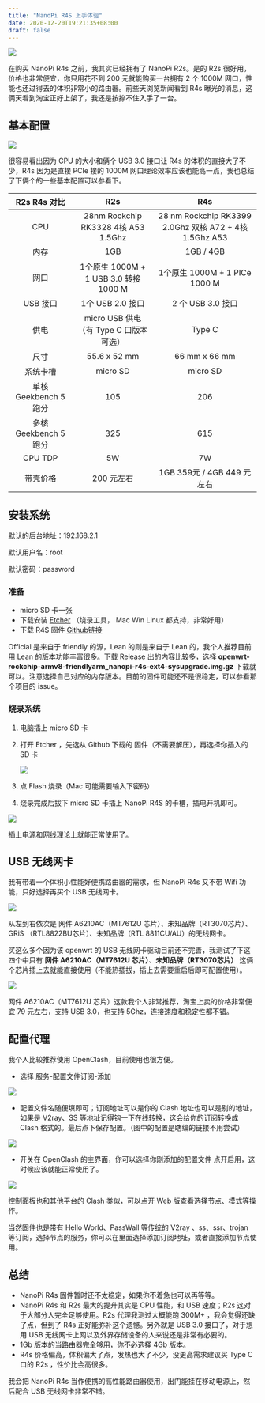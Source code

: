 ```yaml
---
title: "NanoPi R4S 上手体验"
date: 2020-12-20T19:21:35+08:00
draft: false
---
```


![](https://oss.qust.me/img/20201220194933.png)

在购买 NanoPi R4s 之前，我其实已经拥有了 NanoPi R2s。是的 R2s 很好用，价格也非常便宜，你只用花不到 200 元就能购买一台拥有 2 个 1000M 网口，性能也还过得去的体积非常小的路由器。前些天浏览新闻看到 R4s 曝光的消息，这俩天看到淘宝正好上架了，我还是按捺不住入手了一台。<!--more-->

## 基本配置

![](https://oss.qust.me/img/20201220202048.jpg)

很容易看出因为 CPU 的大小和俩个 USB 3.0 接口让 R4s 的体积的直接大了不少，R4s 因为是直接 PCIe 接的 1000M 网口理论效率应该也能高一点，我也总结了下俩个的一些基本配置可以参看下。

|     R2s R4s 对比      |                  R2s                   |                          R4s                           |
| :-------------------: | :------------------------------------: | :----------------------------------------------------: |
|          CPU          |  28nm Rockchip RK3328 4核 A53 1.5Ghz   | 28 nm Rockchip RK3399 2.0Ghz 双核 A72 + 4核 1.5Ghz A53 |
|         内存          |                  1GB                   |                       1GB / 4GB                        |
|         网口          | 1个原生 1000M + 1 USB 3.0 转接 1000 M  |             1个原生 1000M + 1 PICe 1000 M              |
|       USB 接口        |            1个 USB 2.0 接口            |                   2 个 USB 3.0 接口                    |
|         供电          | micro USB 供电（有 Type C 口版本可选） |                         Type C                         |
|         尺寸          |              55.6 x 52 mm              |                     66 mm x 66 mm                      |
|       系统卡槽        |                micro SD                |                        micro SD                        |
| 单核 Geekbench 5 跑分 |                  105                   |                          206                           |
| 多核 Geekbench 5 跑分 |                  325                   |                          615                           |
|        CPU TDP        |                   5W                   |                           7W                           |
|       带壳价格        |               200 元左右               |               1GB 359元 / 4GB 449 元左右               |

## 安装系统

默认的后台地址：192.168.2.1 

默认用户名：root

默认密码：password

### 准备 

* micro SD 卡一张
* 下载安装 [Etcher](https://www.balena.io/etcher/) （烧录工具， Mac Win Linux 都支持，非常好用）
* 下载 R4S 固件 [Github链接](https://github.com/LewiVir/NanoPi-R4S) 

 Official 是来自于 friendly 的源，Lean 的则是来自于 Lean 的，我个人推荐目前用 Lean 的版本功能丰富很多。下载 Release 出的内容比较多，选择  **openwrt-rockchip-armv8-friendlyarm_nanopi-r4s-ext4-sysupgrade.img.gz** 下载就可以。注意选择自己对应的内存版本。目前的固件可能还不是很稳定，可以参看那个项目的 issue。

### 烧录系统

1. 电脑插上 micro SD 卡

2. 打开 Etcher ，先选从 Github 下载的 固件（不需要解压），再选择你插入的 SD 卡

   ![](https://oss.qust.me/img/20201220210337.jpg)

3. 点 Flash 烧录（Mac 可能需要输入下密码）

4. 烧录完成后拔下 micro SD 卡插上 NanoPi R4S 的卡槽，插电开机即可。

![](https://oss.qust.me/img/20201220211920.JPG)

插上电源和网线理论上就能正常使用了。

## USB 无线网卡

我有带着一个体积小性能好便携路由器的需求，但 NanoPi R4s 又不带 Wifi 功能，只好选择再买个 USB 无线网卡。

![](https://oss.qust.me/img/20201220213131.jpeg)

从左到右依次是 网件 A6210AC（MT7612U 芯片）、未知品牌（RT3070芯片）、GRiS （RTL8822BU芯片）、未知品牌（RTL 8811CU/AU）的无线网卡。

买这么多个因为该 openwrt 的 USB 无线网卡驱动目前还不完善，我测试了下这四个中只有 **网件 A6210AC（MT7612U 芯片）**、**未知品牌（RT3070芯片）** 这俩个芯片插上去就能直接使用（不能热插拔，插上去需要重启后即可配置使用）。

![](https://oss.qust.me/img/20201220215929.jpg)

网件 A6210AC（MT7612U 芯片）这款我个人非常推荐，淘宝上卖的价格非常便宜 79 元左右，支持 USB 3.0，也支持 5Ghz，连接速度和稳定性都不错。

## 配置代理

我个人比较推荐使用 OpenClash，目前使用也很方便。

* 选择 服务-配置文件订阅-添加

![](https://oss.qust.me/img/20201220221127.jpg)

* 配置文件名随便填即可；订阅地址可以是你的 Clash 地址也可以是别的地址，如果是 V2ray、SS 等地址记得钩一下在线转换，这会给你的订阅转换成 Clash 格式的。最后点下保存配置。（图中的配置是瞎编的链接不用尝试）

![](https://oss.qust.me/img/20201220221302.jpg)

* 开关在 OpenClash 的主界面，你可以选择你刚添加的配置文件 点开启用，这时候应该就能正常使用了。

![](https://oss.qust.me/img/20201220222622.jpg)

控制面板也和其他平台的 Clash 类似，可以点开 Web 版查看选择节点、模式等操作。

当然固件也是带有 Hello World、PassWall 等传统的 V2ray 、ss、ssr、trojan 等订阅，选择节点的服务，你可以在里面选择添加订阅地址，或者直接添加节点使用。

## 总结

* NanoPi R4s 固件暂时还不太稳定，如果你不着急也可以再等等。
* NanoPi R4s 和 R2s 最大的提升其实是 CPU 性能，和 USB 速度；R2s 这对于大部分人完全足够使用。R2s 代理我测过大概能跑 300M+ ，我会觉得还缺了点，但到了 R4s 正好能弥补这个遗憾。另外就是 USB 3.0 接口了，对于想用 USB 无线网卡上网以及外界存储设备的人来说还是非常有必要的。
* 1Gb 版本的当路由器完全够用，你不必选择 4Gb 版本。
* R4s 价格偏高，体积偏大了点，发热也大了不少，没更高需求建议买 Type C 口的 R2s ，性价比会高很多。

我会把 NanoPi R4s 当作便携的高性能路由器使用，出门能挂在移动电源上，然后配合 USB 无线网卡非常不错。